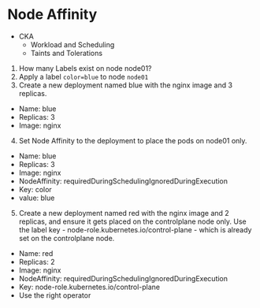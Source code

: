 # Node Affinity

 - CKA
    - Workload and Scheduling
    - Taints and Tolerations

1. How many Labels exist on node node01?
2. Apply a label `color=blue` to node `node01`
3. Create a new deployment named blue with the nginx image and 3 replicas.
  - Name: blue
  - Replicas: 3
  - Image: nginx
4. Set Node Affinity to the deployment to place the pods on node01 only.
  - Name: blue
  - Replicas: 3
  - Image: nginx
  - NodeAffinity: requiredDuringSchedulingIgnoredDuringExecution
  - Key: color
  - value: blue
5. Create a new deployment named red with the nginx image and 2 replicas, and ensure it gets placed on the controlplane node only. Use the label key - node-role.kubernetes.io/control-plane - which is already set on the controlplane node.
  - Name: red
  - Replicas: 2
  - Image: nginx
  - NodeAffinity: requiredDuringSchedulingIgnoredDuringExecution
  - Key: node-role.kubernetes.io/control-plane
  - Use the right operator